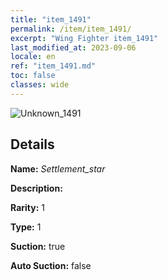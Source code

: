 ```yaml
---
title: "item_1491"
permalink: /item/item_1491/
excerpt: "Wing Fighter item_1491"
last_modified_at: 2023-09-06
locale: en
ref: "item_1491.md"
toc: false
classes: wide
---
```



 ![Unknown_1491](/images/item/Settlement_star_p.png)



## Details

 **Name:** *Settlement_star* 

 **Description:** 

 **Rarity:** 1 

 **Type:** 1 

 **Suction:** true 

 **Auto Suction:** false 


